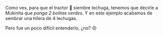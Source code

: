 Como ves, para que el tractor :tractor: siembre lechuga, tenemos que decirle a Mukinita que _ponga 2 bolitas verdes_.  Y en este ejemplo acabamos de sembrar una hilera de 4 lechugas.

Pero fue un poco difícil entenderlo, ¿no? :persevere:
